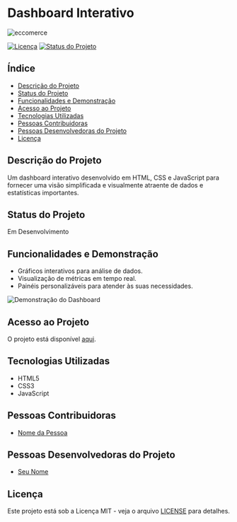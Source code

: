 # Dashboard Interativo

![eccomerce](link_para_imagem.jpg)

[![Licença](https://img.shields.io/badge/Licença-MIT-blue.svg)](https://opensource.org/licenses/MIT)
[![Status do Projeto](https://img.shields.io/badge/Status-Em%20Desenvolvimento-yellow.svg)](https://github.com/seu-username/seu-projeto)

## Índice

- [Descrição do Projeto](#descrição-do-projeto)
- [Status do Projeto](#status-do-projeto)
- [Funcionalidades e Demonstração](#funcionalidades-e-demonstração)
- [Acesso ao Projeto](#acesso-ao-projeto)
- [Tecnologias Utilizadas](#tecnologias-utilizadas)
- [Pessoas Contribuidoras](#pessoas-contribuidoras)
- [Pessoas Desenvolvedoras do Projeto](#pessoas-desenvolvedoras-do-projeto)
- [Licença](#licença)

## Descrição do Projeto

Um dashboard interativo desenvolvido em HTML, CSS e JavaScript para fornecer uma visão simplificada e visualmente atraente de dados e estatísticas importantes.

## Status do Projeto

Em Desenvolvimento

## Funcionalidades e Demonstração

- Gráficos interativos para análise de dados.
- Visualização de métricas em tempo real.
- Painéis personalizáveis para atender às suas necessidades.

![Demonstração do Dashboard](link_para_imagem_demo.jpg)

## Acesso ao Projeto

O projeto está disponível [aqui](https://github.com/seu-username/seu-projeto).

## Tecnologias Utilizadas

- HTML5
- CSS3
- JavaScript

## Pessoas Contribuidoras

- [Nome da Pessoa](https://github.com/nome-da-pessoa)

## Pessoas Desenvolvedoras do Projeto

- [Seu Nome](https://github.com/seu-username)

## Licença

Este projeto está sob a Licença MIT - veja o arquivo [LICENSE](LICENSE) para detalhes.
